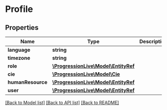 # Profile

## Properties
Name | Type | Description | Notes
------------ | ------------- | ------------- | -------------
**language** | **string** |  | [optional] 
**timezone** | **string** |  | [optional] 
**role** | [**\ProgressionLive\Model\EntityRef**](EntityRef.md) |  | [optional] 
**cie** | [**\ProgressionLive\Model\Cie**](Cie.md) |  | [optional] 
**humanResource** | [**\ProgressionLive\Model\EntityRef**](EntityRef.md) |  | [optional] 
**user** | [**\ProgressionLive\Model\EntityRef**](EntityRef.md) |  | [optional] 

[[Back to Model list]](../../README.md#documentation-for-models) [[Back to API list]](../../README.md#documentation-for-api-endpoints) [[Back to README]](../../README.md)


